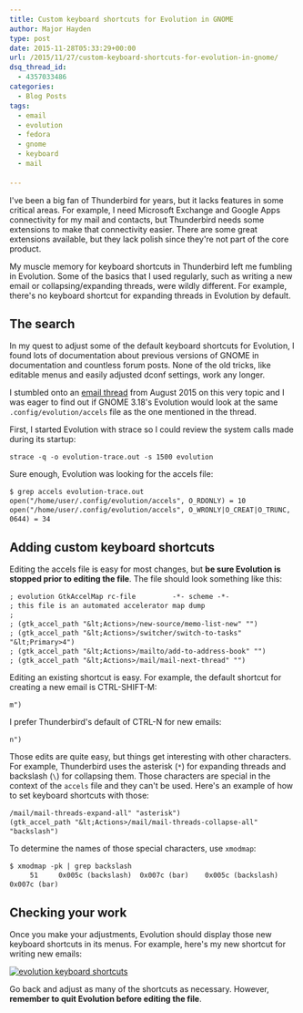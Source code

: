 ```yaml
---
title: Custom keyboard shortcuts for Evolution in GNOME
author: Major Hayden
type: post
date: 2015-11-28T05:33:29+00:00
url: /2015/11/27/custom-keyboard-shortcuts-for-evolution-in-gnome/
dsq_thread_id:
  - 4357033486
categories:
  - Blog Posts
tags:
  - email
  - evolution
  - fedora
  - gnome
  - keyboard
  - mail

---
```

I've been a big fan of Thunderbird for years, but it lacks features in some critical areas. For example, I need Microsoft Exchange and Google Apps connectivity for my mail and contacts, but Thunderbird needs some extensions to make that connectivity easier. There are some great extensions available, but they lack polish since they're not part of the core product.

My muscle memory for keyboard shortcuts in Thunderbird left me fumbling in Evolution. Some of the basics that I used regularly, such as writing a new email or collapsing/expanding threads, were wildly different. For example, there's no keyboard shortcut for expanding threads in Evolution by default.

## The search

In my quest to adjust some of the default keyboard shortcuts for Evolution, I found lots of documentation about previous versions of GNOME in documentation and countless forum posts. None of the old tricks, like editable menus and easily adjusted dconf settings, work any longer.

I stumbled onto an [email thread][1] from August 2015 on this very topic and I was eager to find out if GNOME 3.18's Evolution would look at the same `.config/evolution/accels` file as the one mentioned in the thread.

First, I started Evolution with strace so I could review the system calls made during its startup:

```
strace -q -o evolution-trace.out -s 1500 evolution
```


Sure enough, Evolution was looking for the accels file:

```
$ grep accels evolution-trace.out
open("/home/user/.config/evolution/accels", O_RDONLY) = 10
open("/home/user/.config/evolution/accels", O_WRONLY|O_CREAT|O_TRUNC, 0644) = 34
```


## Adding custom keyboard shortcuts

Editing the accels file is easy for most changes, but **be sure Evolution is stopped prior to editing the file**. The file should look something like this:

```
; evolution GtkAccelMap rc-file         -*- scheme -*-
; this file is an automated accelerator map dump
;
; (gtk_accel_path "&lt;Actions>/new-source/memo-list-new" "")
; (gtk_accel_path "&lt;Actions>/switcher/switch-to-tasks" "&lt;Primary>4")
; (gtk_accel_path "&lt;Actions>/mailto/add-to-address-book" "")
; (gtk_accel_path "&lt;Actions>/mail/mail-next-thread" "")
```


Editing an existing shortcut is easy. For example, the default shortcut for creating a new email is CTRL-SHIFT-M:

```
m")
```


I prefer Thunderbird's default of CTRL-N for new emails:

```
n")
```


Those edits are quite easy, but things get interesting with other characters. For example, Thunderbird uses the asterisk (`*`) for expanding threads and backslash (`\`) for collapsing them. Those characters are special in the context of the `accels` file and they can't be used. Here's an example of how to set keyboard shortcuts with those:

```
/mail/mail-threads-expand-all" "asterisk")
(gtk_accel_path "&lt;Actions>/mail/mail-threads-collapse-all" "backslash")
```


To determine the names of those special characters, use `xmodmap`:

```
$ xmodmap -pk | grep backslash
     51     0x005c (backslash)  0x007c (bar)    0x005c (backslash)  0x007c (bar)
```


## Checking your work

Once you make your adjustments, Evolution should display those new keyboard shortcuts in its menus. For example, here's my new shortcut for writing new emails:

[<img src="/wp-content/uploads/2015/11/evolution_shortcut.png" alt="evolution keyboard shortcuts" width="660" height="101" class="aligncenter size-full wp-image-6009" srcset="/wp-content/uploads/2015/11/evolution_shortcut.png 660w, /wp-content/uploads/2015/11/evolution_shortcut-300x46.png 300w" sizes="(max-width: 660px) 100vw, 660px" />][2]

Go back and adjust as many of the shortcuts as necessary. However, **remember to quit Evolution before editing the file**.

 [1]: https://mail.gnome.org/archives/evolution-list/2015-August/msg00068.html
 [2]: /wp-content/uploads/2015/11/evolution_shortcut.png
